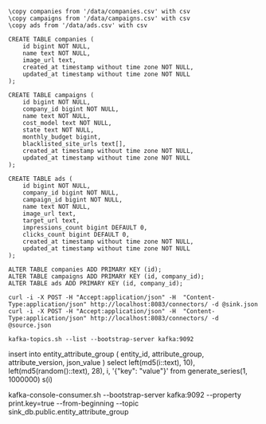 ```
\copy companies from '/data/companies.csv' with csv
\copy campaigns from '/data/campaigns.csv' with csv
\copy ads from '/data/ads.csv' with csv
```

```
CREATE TABLE companies (
    id bigint NOT NULL,
    name text NOT NULL,
    image_url text,
    created_at timestamp without time zone NOT NULL,
    updated_at timestamp without time zone NOT NULL
);

CREATE TABLE campaigns (
    id bigint NOT NULL,
    company_id bigint NOT NULL,
    name text NOT NULL,
    cost_model text NOT NULL,
    state text NOT NULL,
    monthly_budget bigint,
    blacklisted_site_urls text[],
    created_at timestamp without time zone NOT NULL,
    updated_at timestamp without time zone NOT NULL
);

CREATE TABLE ads (
    id bigint NOT NULL,
    company_id bigint NOT NULL,
    campaign_id bigint NOT NULL,
    name text NOT NULL,
    image_url text,
    target_url text,
    impressions_count bigint DEFAULT 0,
    clicks_count bigint DEFAULT 0,
    created_at timestamp without time zone NOT NULL,
    updated_at timestamp without time zone NOT NULL
);
```

```
ALTER TABLE companies ADD PRIMARY KEY (id);
ALTER TABLE campaigns ADD PRIMARY KEY (id, company_id);
ALTER TABLE ads ADD PRIMARY KEY (id, company_id);
```

```
curl -i -X POST -H "Accept:application/json" -H  "Content-Type:application/json" http://localhost:8083/connectors/ -d @sink.json
curl -i -X POST -H "Accept:application/json" -H  "Content-Type:application/json" http://localhost:8083/connectors/ -d @source.json
```

```
kafka-topics.sh --list --bootstrap-server kafka:9092
```


insert into entity_attribute_group (
    entity_id, attribute_group, attribute_version, json_value
)
select
    left(md5(i::text), 10),
    left(md5(random()::text), 28),
    i,
    '{"key": "value"}'
from generate_series(1, 1000000) s(i)


kafka-console-consumer.sh --bootstrap-server kafka:9092 --property print.key=true --from-beginning --topic sink_db.public.entity_attribute_group 